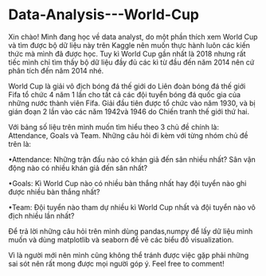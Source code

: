 # Data-Analysis---World-Cup

Xin chào! Mình đang học về data analyst, do một phần thích xem World Cup và tìm được bộ dữ liệu này trên Kaggle nên muốn thực hành luôn các kiến thức mà mình đã được học. Tuy kì World Cup gần nhất là 2018 nhưng rất tiếc mình chỉ tìm thấy bộ dữ liệu đầy đủ các kì từ đầu đến năm 2014 nên cứ phân tích đến năm 2014 nhé. 

World Cup là giải vô địch bóng đá thế giới do Liên đoàn bóng đá thế giới Fifa tổ chức 4 năm 1 lần cho tất cả các đội tuyển bóng đá quốc gia của những nước thành viên Fifa. Giải đầu tiên được tổ chức vào năm 1930, và bị gián đoạn 2 lần vào các năm 1942và 1946 do Chiến tranh thế giới thứ hai.

Với bảng số liệu trên mình muốn tìm hiểu theo 3 chủ đề chính là: Attendance, Goals và Team.
Những câu hỏi đi kèm với từng nhóm chủ đề trên là:

•Attendance: Những trận đấu nào có khán giả đến sân nhiều nhất? Sân vận động nào có nhiều khán giả đến sân nhất?

•Goals: Kì World Cup nào có nhiều bàn thắng nhất hay đội tuyển nào ghi được nhiều bàn thắng nhất?

•Team: Đội tuyển nào tham dự nhiều kì World Cup nhất và đội tuyển nào vô địch nhiều lần nhất?

Để trả lời những câu hỏi trên mình dùng pandas,numpy để lấy dữ liệu mình muốn và dùng matplotlib và seaborn để vẽ các biểu đồ visualization. 

Vì là người mới nên mình cũng không thể tránh được việc gặp phải những sai sót nên rất mong được mọi người góp ý.
Feel free to comment!
